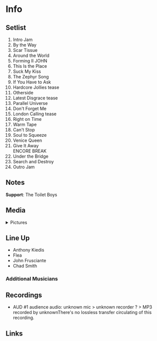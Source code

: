 # Info

## Setlist

1. Intro Jam
2. By the Way
3. Scar Tissue
4. Around the World
5. Forming II JOHN
6. This Is the Place
7. Suck My Kiss
8. The Zephyr Song
9. If You Have to Ask
10. Hardcore Jollies tease
11. Otherside
12. Latest Disgrace tease
13. Parallel Universe
14. Don't Forget Me
15. London Calling tease
16. Right on Time
17. Warm Tape
18. Can't Stop
19. Soul to Squeeze
20. Venice Queen
21. Give It Away
<br> ENCORE BREAK
22. Under the Bridge
23. Search and Destroy
24. Outro Jam

## Notes

**Support**: The Toilet Boys

## Media 

<details>
  <summary>Pictures</summary>
  <!--<img alt="Setlist" title="Setlist" src="_.jpg" height="200" />-->
</details>

## Line Up

* Anthony Kiedis
* Flea
* John Frusciante
* Chad Smith

### Additional Musicians

## Recordings

* AUD #1 audience audio: unknown mic > unknown recorder ? > MP3 recorded by unknownThere's no lossless transfer circulating of this recording.

## Links

